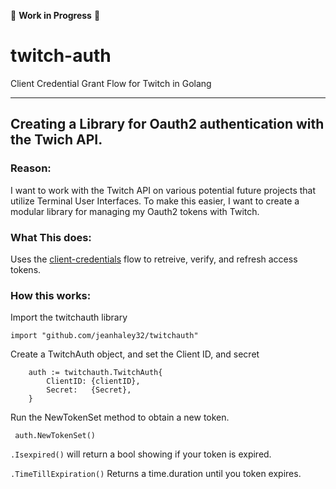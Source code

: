 🚧 **Work in Progress** 🚧

# twitch-auth
 Client Credential Grant Flow for Twitch in Golang
 ___

## Creating a Library for Oauth2 authentication with the Twich API.

### Reason:
  I want to work with the Twitch API on various potential future projects that utilize
  Terminal User Interfaces. To make this easier, I want to create a modular library for
  managing my Oauth2 tokens with Twitch. 

### What This does:
Uses the [client-credentials](https://dev.twitch.tv/docs/authentication/getting-tokens-oauth#oauth-client-credentials-flow) flow to retreive, verify, and refresh access tokens.

### How this works:

Import the twitchauth library

```
import "github.com/jeanhaley32/twitchauth"
```

Create a TwitchAuth object, and set the Client ID, and secret
```
	auth := twitchauth.TwitchAuth{
		ClientID: {clientID},
		Secret:   {Secret},
	}
```
Run the NewTokenSet method to obtain a new token. 
```
 auth.NewTokenSet()
```

`.Isexpired()` will return a bool showing if your token is expired.

`.TimeTillExpiration()` Returns a time.duration until you token expires.
